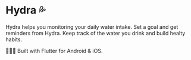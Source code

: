# Hydra 💦

Hydra helps you monitoring your daily water intake. Set a goal and get reminders from Hydra. Keep track of the water you drink and build healty habits.

🧑🏻‍💻 Built with Flutter for Android & iOS.
